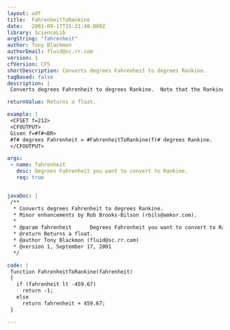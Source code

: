 ```yaml
---
layout: udf
title:  FahrenheitToRankine
date:   2001-09-17T15:21:48.000Z
library: ScienceLib
argString: "fahrenheit"
author: Tony Blackmon
authorEmail: fluid@sc.rr.com
version: 1
cfVersion: CF5
shortDescription: Converts degrees Fahrenheit to degrees Rankine.
tagBased: false
description: |
 Converts degrees Fahrenheit to degrees Rankine.  Note that the Rankine temperature scale has an absolute zero (negative Rankine temperatures do not exist).  If a temperature below -459.67 Fahrenheit (absolute 0) is passed, the funciton returns -1.

returnValue: Returns a float.

example: |
 <CFSET f=212>
 <CFOUTPUT>
 Given f=#f#<BR>
 #f# degrees Fahrenheit = #FahrenheitToRankine(f)# degrees Rankine.
 </CFOUTPUT>

args:
 - name: fahrenheit
   desc: Degrees Fahrenheit you want to convert to Rankine.
   req: true


javaDoc: |
 /**
  * Converts degrees Fahrenheit to degrees Rankine.
  * Minor enhancements by Rob Brooks-Bilson (rbils@amkor.com).
  * 
  * @param fahrenheit      Degrees Fahrenheit you want to convert to Rankine. 
  * @return Returns a float. 
  * @author Tony Blackmon (fluid@sc.rr.com) 
  * @version 1, September 17, 2001 
  */

code: |
 function FahrenheitToRankine(fahrenheit)
 {
   if (fahrenheit lt -459.67)
     return -1;
   else
     return fahrenheit + 459.67;
 }

---
```


